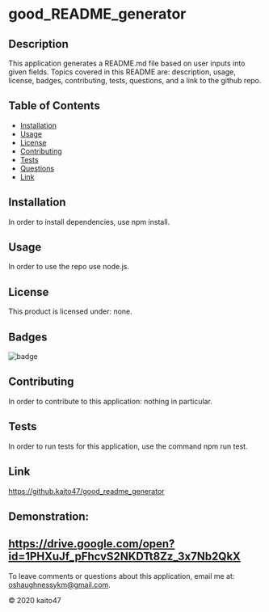 
# good_README_generator
    
## Description 

This application generates a README.md file based on user inputs into given fields. Topics covered in this README are: description, usage, license, badges, contributing, tests, questions, and a link to the github repo.

## Table of Contents
* [Installation](#installation)
* [Usage](#usage)
* [License](#license)
* [Contributing](#contributing)
* [Tests](#tests)
* [Questions](#email)
* [Link](#link)

## Installation 

In order to install dependencies, use npm install.
    
## Usage

In order to use the repo use node.js.

## License

This product is licensed under: none.

## Badges

![badge](https://img.shields.io/badge/dependencies-inquirer-yellowgreen)

## Contributing

In order to contribute to this application: nothing in particular.

## Tests

In order to run tests for this application, use the command npm run test.

## Link

https://github.kaito47/good_readme_generator

## Demonstration:
https://drive.google.com/open?id=1PHXuJf_pFhcvS2NKDTt8Zz_3x7Nb2QkX
----
To leave comments or questions about this application, email me at: oshaughnessykm@gmail.com.

© 2020 kaito47